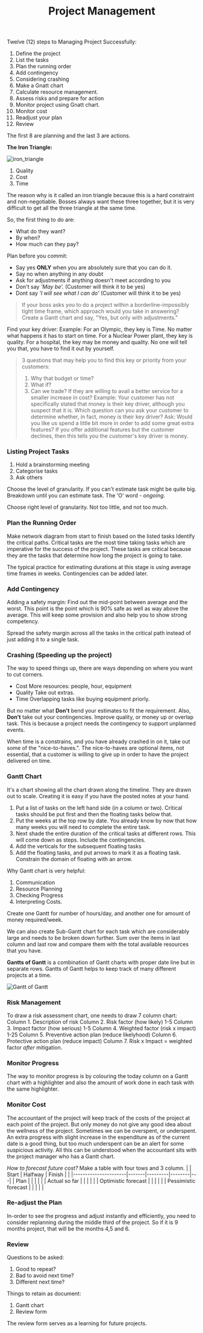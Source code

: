 ﻿---
layout: post
title: Project Management
categories: [Tech, Research]
---


Twelve (12) steps to Managing Project Successfully:

1. Define the project
2. List the tasks
3. Plan the running order
4. Add contingency
5. Considering crashing
6. Make a Gnatt chart
7. Calculate resource management.
8. Assess risks and prepare for action 
9. Monitor project using Gnatt chart.
10. Monitor cost
11. Readjust your plan
12. Review

The first 8 are planning and the last 3 are actions. 

**The Iron Triangle:**

![iron_triangle]({{site.baseurl}}/assets/img/2023-03-04-project_management_iron_triangle.jpg)

1. Quality
2. Cost
3. Time

The reason why is it called an iron triangle because this is a hard constraint and non-negotiable. Bosses always want these three together, but it is very difficult to get all the three triangle at the same time. 

So, the first thing to do are:

- What do they want?
- By when?
- How much can they pay?

Plan before you commit:

- Say yes **ONLY** when you are absolutely sure that you can do it.
- Say no when anything in any doubt
- Ask for adjustments if anything doesn't meet according to you
- Don't say *'May be'.* (Customer will think it to be yes)
- Dont say *'I will see what I can do'* (Customer will think it to be yes)

> If your boss asks you to do a project within a borderline-impossibly tight time frame, which approach would you take in answering?
> Create a Gantt chart and say, "Yes, but only with adjustments."

Find your key driver: 
Example: For an Olympic, they key is Time. No matter what happens it has to start on time. For a Nuclear Power plant, they key is quality. For a hospital, the key may be money and quality. 
No one will tell you that, you have to find it out by yourself. 

> 3 questions that may help you to find this key or priority from your customers:
> 1. Why that budget or time?
> 2. What if?
> 3. Can we trade? If they are willing to avail a better service for a smaller increase in cost?
> Example: Your customer has not specifically stated that money is their key driver, although you suspect that it is. Which question can you ask your customer to determine whether, in fact, money is their key driver?
> Ask: Would you like us spend a little bit more in order to add some great extra features?
> If you offer additional features but the customer declines, then this tells you the customer's key driver is money.

### Listing Project Tasks

1. Hold a brainstorming meeting
2. Categorise tasks
3. Ask others

Choose the level of granularity. If you can't estimate task might be quite big. Breakdown until you can estimate task. The 'O' word - *ongoing*.

Choose right level of granularity. Not too little, and not too much. 

### Plan the Running Order

Make network diagram from start to finish based on the listed tasks
Identify the critical paths. Critical tasks are the most time taking tasks which are imperative for the success of the project. These tasks are critical because they are the tasks that determine how long the project is going to take.

The typical practice for estimating durations at this stage is using average time frames in weeks. Contingencies can be added later.

### Add Contingency

Adding a safety margin:  Find out the mid-point between average and the worst. This point is the point which is 90% safe as well as way above the average. This will keep some provision and also help you to show strong competency.

Spread the safety margin across all the tasks in the critical path instead of just adding it to a single task. 

### Crashing (Speeding up the project)

The way to speed things up, there are ways depending on where you want to cut corners. 
- Cost
	More resources: people, hour, equipment
-  Quality
	Take out extras.
- Time
	Overlapping tasks like buying equipment priorly. 

But no matter what **Don't** bend your estimates to fit the requirement. 
Also, **Don't** take out your contingencies. Improve quality, or money up or overlap task. This is because a project needs the contingency to support unplanned events.

When time is a constrains, and you have already crashed in on it, take out some of the "nice-to-haves.". The nice-to-haves are optional items, not essential, that a customer is willing to give up in order to have the project delivered on time.

### Gantt Chart

It's a chart showing all the chart drawn along the timeline. They are drawn out to scale. 
Creating it is easy if you have the posted notes at your hand. 

1. Put a list of tasks on the left hand side (in a column or two). Critical tasks should be put first and then the floating tasks below that. 
2. Put the weeks at the top row by date. You already know by now that how many weeks you will need to complete the entire task. 
3. Next shade the entire duration of the critical tasks at different rows. This will come down as steps. Include the contingencies. 
4. Add the verticals for the subsequent floating tasks 
5. Add the floating tasks, and put arrows to mark it as a floating task. Constrain the domain of floating with an arrow. 


Why Gantt chart is very helpful:

1. Communication 
2. Resource Planning
3.  Checking Progress
4. Interpreting Costs.

Create one Gantt for number of hours/day, and another one for amount of money required/week. 

We can also create Sub-Gantt chart for each task which are considerably large and needs to be broken down further. 
Sum over the items in last column and last row and compare them with the total available resources that you have. 

**Gantts of Gantt** is a combination of Gantt charts with proper date line but in separate rows. Gantts of Gantt helps to keep track of many different projects at a time. 

![Gantt of Gantt](https://media.licdn.com/dms/image/C5612AQFQKKC_23y3MA/article-cover_image-shrink_600_2000/0/1539607278910?e=2147483647&v=beta&t=K2elNvQ4JK99p0rg_eCRyuiaMobv7ZZGwv1yYhFKt5U)

### Risk Management 

To draw a risk assessment chart, one needs to draw 7 column chart:
Column 1. Description of risk
Column 2. Risk factor (how likely) 1-5
Column 3. Impact factor (how serious) 1-5
Column 4. Weighted factor (risk x impact) 1-25
Column 5. Preventive action plan (reduce likelyhood)
Column 6. Protective action plan (reduce impact)
Column 7. Risk x Impact = weighted factor *after* mitigation. 

### Monitor Progress

The way to monitor progress is by colouring the today column on a Gantt chart with a highlighter and also the amount of work done in each task with the same highlighter. 

### Monitor Cost

The accountant of the project will keep track of the costs of the project at each point of the project. But only money do not give any good idea about the wellness of the project. Sometimes we can be overspent, or underspent. 
An extra progress with slight increase in the expenditure as of the current date is a good thing, but too much underspent can be an alert for some suspicious activity. 
All this can be understood when the accountant sits with the project manager who has a Gantt chart. 

*How to forecast future cost?*
Make a table with four tows and 3 column.
|                      | Start | Halfway | Finish |   |
|----------------------|-------|---------|--------|---|
| Plan                 |       |         |        |   |
| Actual so far        |       |         |        |   |
| Optimistic forecast  |       |         |        |   |
| Pessimistic forecast |       |         |        |   |

### Re-adjust the Plan

In-order to see the progress and adjust instantly and efficiently, you need to consider replanning during the middle third of the project. 
So if it is 9 months project, that will be the months 4,5 and 6. 

### Review

Questions to be asked:
1. Good to repeat?
2. Bad to avoid next time?
3. Different next time? 

Things to retain as document:
1. Gantt chart
2. Review form

The review form serves as a learning for future projects.

 

